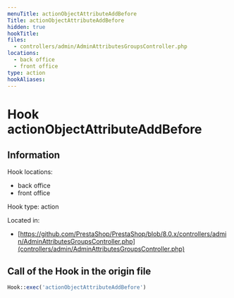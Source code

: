 ```yaml
---
menuTitle: actionObjectAttributeAddBefore
Title: actionObjectAttributeAddBefore
hidden: true
hookTitle: 
files:
  - controllers/admin/AdminAttributesGroupsController.php
locations:
  - back office
  - front office
type: action
hookAliases:
---
```


# Hook actionObjectAttributeAddBefore

## Information

Hook locations: 
  - back office
  - front office

Hook type: action

Located in: 
  - [https://github.com/PrestaShop/PrestaShop/blob/8.0.x/controllers/admin/AdminAttributesGroupsController.php](controllers/admin/AdminAttributesGroupsController.php)

## Call of the Hook in the origin file

```php
Hook::exec('actionObjectAttributeAddBefore')
```